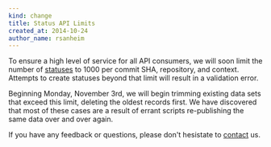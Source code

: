 ```yaml
---
kind: change
title: Status API Limits
created_at: 2014-10-24
author_name: rsanheim
---
```


To ensure a high level of service for all API consumers, we will soon limit the number of [statuses]
to 1000 per commit SHA, repository, and context.  Attempts to create statuses beyond that limit will result in a validation error.

Beginning Monday, November 3rd, we will begin trimming existing data sets that exceed this limit, deleting the oldest 
records first.  We have discovered that most of these cases are a result of errant scripts re-publishing the same data over and over again.

If you have any feedback or questions, please don't hesistate to [contact] us.

[statuses]: /v3/repos/statuses/
[contact]: https://github.com/contact?form[subject]=Combined+Status+API
